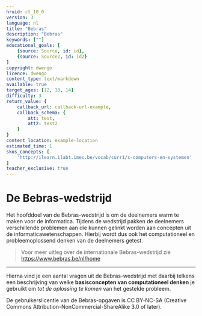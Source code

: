 ```yaml
---
hruid: ct_10_0
version: 3
language: nl
title: "Bebras"
description: "Bebras"
keywords: [""]
educational_goals: [
    {source: Source, id: id}, 
    {source: Source2, id: id2}
]
copyright: dwengo
licence: dwengo
content_type: text/markdown
available: true
target_ages: [12, 13, 14]
difficulty: 3
return_value: {
    callback_url: callback-url-example,
    callback_schema: {
        att: test,
        att2: test2
    }
}
content_location: example-location
estimated_time: 1
skos_concepts: [
    'http://ilearn.ilabt.imec.be/vocab/curr1/s-computers-en-systemen'
]
teacher_exclusive: true
---
```

# De Bebras-wedstrijd

Het hoofddoel van de Bebras-wedstrijd is om de deelnemers warm te maken voor de informatica. Tijdens de wedstrijd pakken de deelnemers verschillende problemen aan die kunnen gelinkt worden aan concepten uit de informaticawetenschappen. Hierbij wordt dus ook het computationeel en probleemoplossend denken van de deelnemers getest.

> Voor meer uitleg over de internationale Bebras-wedstrijd zie https://www.bebras.be/nl/home

-------------------------------
Hierna vind je een aantal vragen uit de Bebras-wedstrijd met daarbij telkens een beschrijving van welke **basisconcepten van computationeel denken** je gebruikt om *tot de oplossing te komen* van het gestelde probleem.<br>

De gebruikerslicentie van de Bebras-opgaven is CC BY-NC-SA (Creative Commons Attribution-NonCommercial-ShareAlike 3.0 of later).
